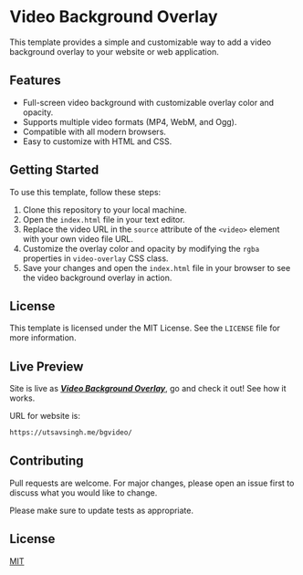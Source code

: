 # Video Background Overlay

This template provides a simple and customizable way to add a video background overlay to your website or web application.

## Features

- Full-screen video background with customizable overlay color and opacity.
- Supports multiple video formats (MP4, WebM, and Ogg).
- Compatible with all modern browsers.
- Easy to customize with HTML and CSS.

## Getting Started

To use this template, follow these steps:

1. Clone this repository to your local machine.
2. Open the `index.html` file in your text editor.
3. Replace the video URL in the `source` attribute of the `<video>` element with your own video file URL.
4. Customize the overlay color and opacity by modifying the `rgba` properties in `video-overlay` CSS class.
5. Save your changes and open the `index.html` file in your browser to see the video background overlay in action.

## License

This template is licensed under the MIT License. See the `LICENSE` file for more information.

## Live Preview

Site is live as [**_Video Background Overlay_**](https://utsavsingh.me/bgvideo/), go and check it out!
See how it works.

URL for website is:

```bash
https://utsavsingh.me/bgvideo/
```

## Contributing

Pull requests are welcome. For major changes, please open an issue first
to discuss what you would like to change.

Please make sure to update tests as appropriate.

## License

[MIT](https://github.com/utsavgwa/bgvideo/blob/main/LICENSE)
